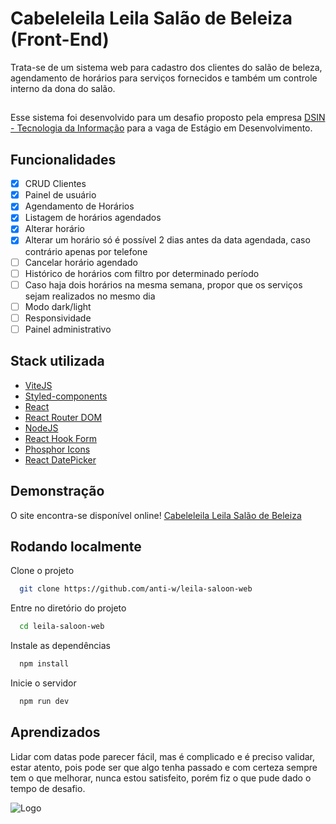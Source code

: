 
# Cabeleleila Leila Salão de Beleiza (Front-End)

Trata-se de um sistema web para cadastro dos clientes do salão de beleza, agendamento de horários para serviços fornecidos e também um controle interno da dona do salão.


##

Esse sistema foi desenvolvido para um desafio proposto pela empresa [DSIN - Tecnologia da Informação](https://www.dsin.com.br/) para a vaga de Estágio em Desenvolvimento.



## Funcionalidades

- [x]  CRUD Clientes
- [x]  Painel de usuário
- [x]  Agendamento de Horários
- [x]  Listagem de horários agendados
- [x]  Alterar horário
- [x]  Alterar um horário só é possível 2 dias antes da data agendada, caso contrário apenas por telefone
- [ ]  Cancelar horário agendado
- [ ]  Histórico de horários com filtro por determinado período
- [ ]  Caso haja dois horários na mesma semana, propor que os serviços sejam realizados no mesmo dia
- [ ]  Modo dark/light
- [ ]  Responsividade
- [ ]  Painel administrativo

## Stack utilizada


- [ViteJS](https://vitejs.dev/)
- [Styled-components](https://styled-components.com/)
- [React](https://pt-br.reactjs.org/)
- [React Router DOM](https://reactrouter.com/)
- [NodeJS](https://nodejs.org/en/)
- [React Hook Form](https://react-hook-form.com/)
- [Phosphor Icons](https://phosphoricons.com/)
- [React DatePicker](https://reactdatepicker.com/)




## Demonstração

O site encontra-se disponível online! [Cabeleleila Leila Salão de Beleiza](https://leila-saloon-3bki6fnug-anti-w.vercel.app/)




## Rodando localmente

Clone o projeto

```bash
  git clone https://github.com/anti-w/leila-saloon-web
```

Entre no diretório do projeto

```bash
  cd leila-saloon-web
```

Instale as dependências

```bash
  npm install
```

Inicie o servidor

```bash
  npm run dev
```

## Aprendizados

Lidar com datas pode parecer fácil, mas é complicado e é preciso validar, estar atento, pois pode ser que algo tenha passado e com certeza sempre tem o que melhorar, nunca estou satisfeito, porém fiz o que pude dado o tempo de desafio. 

![Logo](https://www.univem.edu.br/storage/paginas/September2019/Marca%20DSIN%20Principal%20em%20Alta.jpg)

